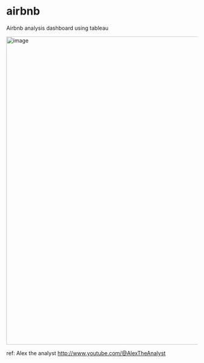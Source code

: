 # airbnb
Airbnb analysis dashboard using tableau

<img width="1661" height="812" alt="image" src="https://github.com/user-attachments/assets/091afe0d-6854-4c65-8348-2643001275d6" />

ref: Alex the analyst http://www.youtube.com/@AlexTheAnalyst
